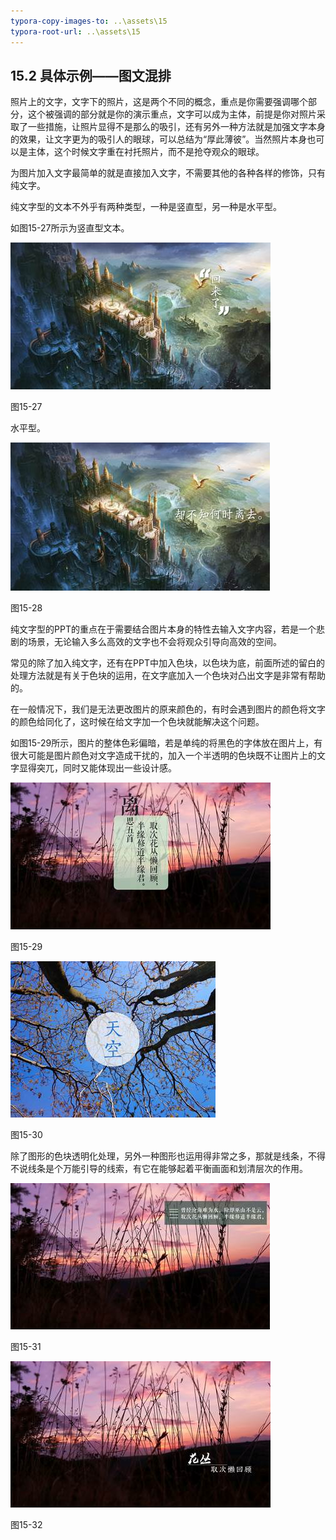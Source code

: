 ```yaml
---
typora-copy-images-to: ..\assets\15
typora-root-url: ..\assets\15
---
```


## **15.2**  **具体示例——图文混排**

照片上的文字，文字下的照片，这是两个不同的概念，重点是你需要强调哪个部分，这个被强调的部分就是你的演示重点，文字可以成为主体，前提是你对照片采取了一些措施，让照片显得不是那么的吸引，还有另外一种方法就是加强文字本身的效果，让文字更为的吸引人的眼球，可以总结为“厚此薄彼”。当然照片本身也可以是主体，这个时候文字重在衬托照片，而不是抢夺观众的眼球。

为图片加入文字最简单的就是直接加入文字，不需要其他的各种各样的修饰，只有纯文字。

纯文字型的文本不外乎有两种类型，一种是竖直型，另一种是水平型。

如图15-27所示为竖直型文本。

![img](/assets/15/image027.jpg)

图15-27

水平型。

![img](/assets/15/image028.jpg)

图15-28

纯文字型的PPT的重点在于需要结合图片本身的特性去输入文字内容，若是一个悲剧的场景，无论输入多么高效的文字也不会将观众引导向高效的空间。

常见的除了加入纯文字，还有在PPT中加入色块，以色块为底，前面所述的留白的处理方法就是有关于色块的运用，在文字底加入一个色块对凸出文字是非常有帮助的。

在一般情况下，我们是无法更改图片的原来颜色的，有时会遇到图片的颜色将文字的颜色给同化了，这时候在给文字加一个色块就能解决这个问题。

如图15-29所示，图片的整体色彩偏暗，若是单纯的将黑色的字体放在图片上，有很大可能是图片颜色对文字造成干扰的，加入一个半透明的色块既不让图片上的文字显得突兀，同时又能体现出一些设计感。

![img](/assets/15/image029.jpg)

图15-29

![img](/assets/15/image030.jpg)

图15-30

除了图形的色块透明化处理，另外一种图形也运用得非常之多，那就是线条，不得不说线条是个万能引导的线索，有它在能够起着平衡画面和划清层次的作用。

![img](/assets/15/image031.jpg)

图15-31

![img](/assets/15/image032.jpg)

图15-32